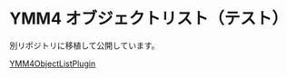 # YMM4 オブジェクトリスト（テスト）

別リポジトリに移植して公開しています。

[YMM4ObjectListPlugin](https://github.com/InuInu2022/YMM4ObjectListPlugin)
